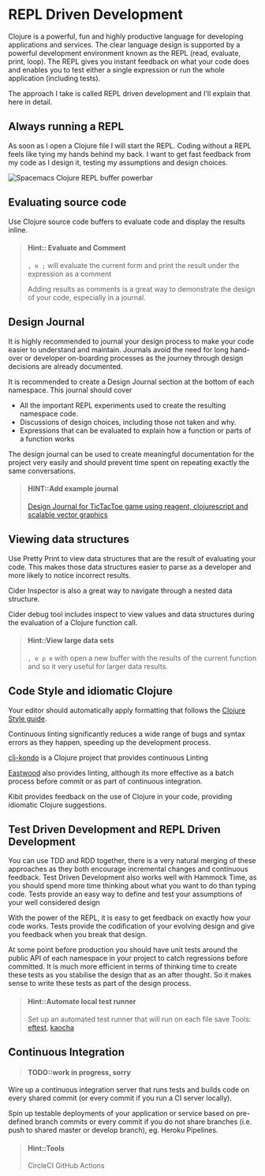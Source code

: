 # REPL Driven Development

Clojure is a powerful, fun and highly productive language for developing applications and services.  The clear language design is supported by a powerful development environment known as the REPL (read, evaluate, print, loop).  The REPL gives you instant feedback on what your code does and enables you to test either a single expression or run the whole application (including tests).

The approach I take is called REPL driven development and I'll explain that here in detail.


## Always running a REPL

As soon as I open a Clojure file I will start the REPL.  Coding without a REPL feels like tying my hands behind my back.  I want to get fast feedback from my code as I design it, testing my assumptions and design choices.

![Spacemacs Clojure REPL buffer powerbar](/images/spacemacs-clojure-repl-buffer-powerbar.png)


## Evaluating source code

Use Clojure source code buffers to evaluate code and display the results inline.

> #### Hint:: Evaluate and Comment
> `, e ;` will evaluate the current form and print the result under the expression as a comment
>
> Adding results as comments is a great way to demonstrate the design of your code, especially in a journal.


## Design Journal

It is highly recommended to journal your design process to make your code easier to understand and maintain.  Journals avoid the need for long hand-over or developer on-boarding processes as the journey through design decisions are already documented.

It is recommended to create a Design Journal section at the bottom of each namespace.  This journal should cover

* All the important REPL experiments used to create the resulting namespace code.
* Discussions of design choices, including those not taken and why.
* Expressions that can be evaluated to explain how a function or parts of a function works

The design journal can be used to create meaningful documentation for the project very easily and should prevent time spent on repeating exactly the same conversations.

> #### HINT::Add example journal
> [Design Journal for TicTacToe game using reagent, clojurescript and scalable vector graphics](https://github.com/jr0cket/tictactoe-reagent/blob/master/src/tictactoe_reagent/core.cljs#L124)


## Viewing data structures

Use Pretty Print to view data structures that are the result of evaluating your code.  This makes those data structures easier to parse as a developer and more likely to notice incorrect results.

Cider Inspector is also a great way to navigate through a nested data structure.

Cider debug tool includes inspect to view values and data structures during the evaluation of a Clojure function call.

> #### Hint::View large data sets
> `, e p e` with open a new buffer with the results of the current function and so it very useful for larger data results.


## Code Style and idiomatic Clojure

Your editor should automatically apply formatting that follows the [Clojure Style guide](https://github.com/bbatsov/clojure-style-guide).

Continuous linting significantly reduces a wide range of bugs and syntax errors as they happen, speeding up the development process.

[clj-kondo](https://github.com/borkdude/clj-kondo) is a Clojure project that provides continuous Linting

[Eastwood](https://github.com/jonase/eastwood) also provides linting, although its more effective as a batch process before commit or as part of continuous integration.

Kibit provides feedback on the use of Clojure in your code, providing idiomatic Clojure suggestions.


## Test Driven Development and REPL Driven Development

You can use TDD and RDD together, there is a very natural merging of these approaches as they both encourage incremental changes and continuous feedback.  Test Driven Development also works well with Hammock Time, as you should spend more time thinking about what you want to do than typing code.  Tests provide an easy way to define and test your assumptions of your well considered design

With the power of the REPL, it is easy to get feedback on exactly how your code works.  Tests provide the codification of your evolving design and give you feedback when you break that design.

At some point before production you should have unit tests around the public API of each namespace in your project to catch regressions before committed.  It is much more efficient in terms of thinking time to create these tests as you stabilise the design that as an after thought.  So it makes sense to write these tests as part of the design process.

> #### Hint::Automate local test runner
> Set up an automated test runner that will run on each file save
> Tools: [eftest](https://github.com/weavejester/eftest), [kaocha](https://github.com/lambdaisland/kaocha)

## Continuous Integration

> #### TODO::work in progress, sorry

Wire up a continuous integration server that runs tests and builds code on every shared commit (or every commit if you run a CI server locally).

Spin up testable deployments of your application or service based on pre-defined branch commits or every commit if you do not share branches (i.e. push to shared master or develop branch), eg. Heroku Pipelines.

> #### Hint::Tools
> CircleCI
> GitHub Actions
